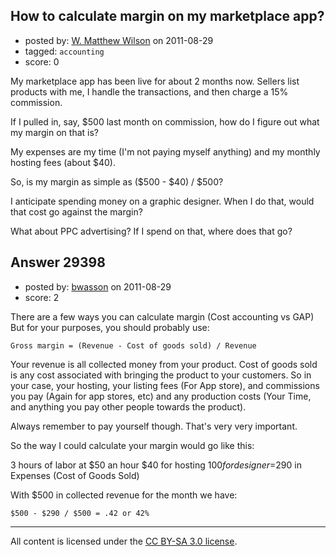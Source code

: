 ## How to calculate margin on my marketplace app?

- posted by: [W. Matthew Wilson](https://stackexchange.com/users/-1/5555-w-matthew-wilson) on 2011-08-29
- tagged: `accounting`
- score: 0

My marketplace app has been live for about 2 months now.  Sellers list products with me, I handle the transactions, and then charge a 15% commission.

If I pulled in, say, $500 last month on commission, how do I figure out what my margin on that is?

My expenses are my time (I'm not paying myself anything) and my monthly hosting fees (about $40).

So, is my margin as simple as ($500 - $40) / $500?

I anticipate spending money on a graphic designer.  When I do that, would that cost go against the margin?

What about PPC advertising?  If I spend on that, where does that go?


## Answer 29398

- posted by: [bwasson](https://stackexchange.com/users/-1/12611-bwasson) on 2011-08-29
- score: 2

There are a few ways you can calculate margin (Cost accounting vs GAP)
But for your purposes, you should probably use: 

    Gross margin = (Revenue - Cost of goods sold) / Revenue

Your revenue is all collected money from your product. 
Cost of goods sold is any cost associated with bringing the product to your customers. 
So in your case, your hosting, your listing fees (For App store), and commissions you pay (Again for app stores, etc) and any production costs (Your Time, and anything you pay other people towards the product). 

Always remember to pay yourself though. That's very very important. 

So the way I could calculate your margin would go like this:

3 hours of labor at $50 an hour
$40 for hosting
$100 for designer
=$290 in Expenses (Cost of Goods Sold)

With $500 in collected revenue for the month we have:

    $500 - $290 / $500 = .42 or 42%



---

All content is licensed under the [CC BY-SA 3.0 license](https://creativecommons.org/licenses/by-sa/3.0/).
